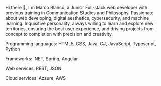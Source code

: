 Hi there 👋, I´m Marco Blanco, a Junior Full-stack web developer with previous training in Communication Studies and Philosophy. Passionate about web developing, digital aesthetics, cybersecurity, and machine learning. Inquisitive personality, always willing to learn and explore new territories, ensuring the best user experience, and driving projects from concept to completion with precision and creativity. 


Programming languages: HTML5, CSS, Java, C#, JavaScript, Typescript, Python

Frameworks: .NET, Spring, Angular

Web services: REST, JSON

Cloud services: Azzure, AWS


